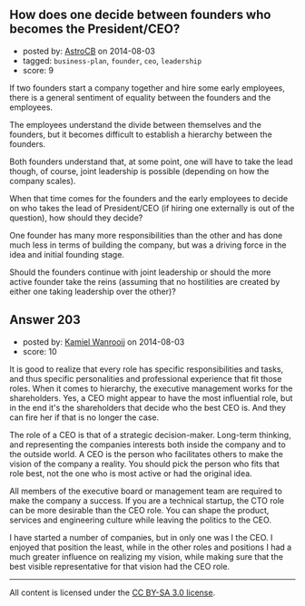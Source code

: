 ## How does one decide between founders who becomes the President/CEO?

- posted by: [AstroCB](https://stackexchange.com/users/4101518/astrocb) on 2014-08-03
- tagged: `business-plan`, `founder`, `ceo`, `leadership`
- score: 9

If two founders start a company together and hire some early employees, there is a general sentiment of equality between the founders and the employees.

The employees understand the divide between themselves and the founders, but it becomes difficult to establish a hierarchy between the founders.

Both founders understand that, at some point, one will have to take the lead though, of course, joint leadership is possible (depending on how the company scales).

When that time comes for the founders and the early employees to decide on who takes the lead of President/CEO (if hiring one externally is out of the question), how should they decide?

One founder has many more responsibilities than the other and has done much less in terms of building the company, but was a driving force in the idea and initial founding stage.

Should the founders continue with joint leadership or should the more active founder take the reins (assuming that no hostilities are created by either one taking leadership over the other)?


## Answer 203

- posted by: [Kamiel Wanrooij](https://stackexchange.com/users/2941/kamiel-wanrooij) on 2014-08-03
- score: 10

It is good to realize that every role has specific responsibilities and tasks, and thus specific personalities and professional experience that fit those roles. When it comes to hierarchy, the executive management works for the shareholders. Yes, a CEO might appear to have the most influential role, but in the end it's the shareholders that decide who the best CEO is. And they can fire her if that is no longer the case.

The role of a CEO is that of a strategic decision-maker. Long-term thinking, and representing the companies interests both inside the company and to the outside world. A CEO is the person who facilitates others to make the vision of the company a reality. You should pick the person who fits that role best, not the one who is most active or had the original idea.

All members of the executive board or management team are required to make the company a success. If you are a technical startup, the CTO role can be more desirable than the CEO role. You can shape the product, services and engineering culture while leaving the politics to the CEO.

I have started a number of companies, but in only one was I the CEO. I enjoyed that position the least, while in the other roles and positions I had a much greater influence on realizing my vision, while making sure that the best visible representative for that vision had the CEO role.



---

All content is licensed under the [CC BY-SA 3.0 license](https://creativecommons.org/licenses/by-sa/3.0/).

